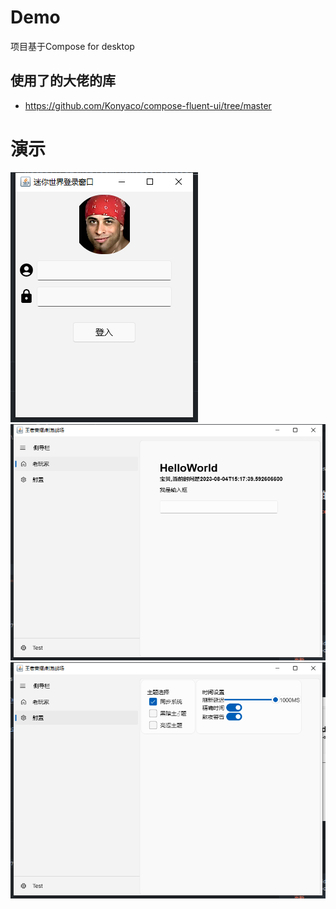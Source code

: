 # Demo
项目基于Compose for desktop

## 使用了的大佬的库
- https://github.com/Konyaco/compose-fluent-ui/tree/master
# 演示

![img.png](img.png)
![img_1.png](img_1.png)
![img_2.png](img_2.png)